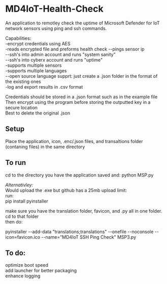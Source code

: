 # MD4IoT-Health-Check  
An application to remotley check the uptime of Microsoft Defender for IoT network sensors using ping and ssh commands.   
  
Capabilities:  
-encrypt credentials using AES  
-reads encrypted file and preforms health check 
--pings sensor ip  
--ssh's into admin account and runs "system sanity"  
--ssh's into cyberx account and runs "uptime"  
-supports multiple sensors  
-supports multiple languages  
--open source language supprt: just create a .json folder in the format of the existing ones  
-log and export results in .csv format  
  
Credentials should be stored in a .json format such as in the example file  
Then encrypt using the program before storing the outputted key in a secure location  
Best to delete the original .json  
  
## Setup
Place the application, icon, .enc/.json files, and transaltions folder (contaning files) in the same directory  
  
## To run  
cd to the directory you have the application saved and:
python MSP.py

*Alternativley:*  
Would upload the .exe but github has a 25mb upload limit:  
run:  
  pip install pyinstaller  
  
make sure you have the translation folder, favicon, and .py all in one folder. cd to that folder  
then do:  
  
  pyinstaller --add-data "translations;translations" --onefile --noconsole --icon=favicon.ico --name="MD4IoT SSH Ping Check" MSP3.py  


## To do:
optimize boot speed  
add launcher for better packaging  
enhance logging  
